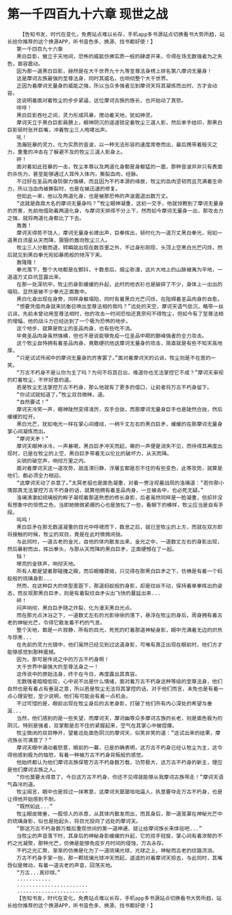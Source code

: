 # 第一千四百九十六章 现世之战
        【告知书友，时代在变化，免费站点难以长存，手机app多书源站点切换看书大势所趋，站长给你推荐的这个换源APP，听书音色多、换源、找书都好使！】
       第一千四百九十六章
       黑白巨影，傲立于天地间，恐怖的威能仿佛实质一般的肆虐开来，令得在场无数强者为之失色，面容震动。
       因为那一道黑白巨影，赫然是在大千世界九十九等至尊法身榜上排名第八摩诃无量身！
       这是摩诃古族最强的至尊法身，同时其威名，也响彻整个大千世界。
       正因为着摩诃无量身的威能之强，所以当众多强者见到摩诃天将其凝炼而出时，方才会动容。
       这说明着面对着牧尘的步步紧逼，这位摩诃古族的族长，也开始动了真怒。
       呼呼！
       黑白巨影吞吐之间，灵力形成风暴，搅动着天地，犹如神灵。
       摩诃天立于黑白巨影肩膀上，眼神阴沉的遥遥锁定着牧尘三道人影，然后单手结印，那黑白巨影顿时张开巨嘴，冲着牧尘三人咆哮出声。
       吼！
       浩瀚狂暴的灵力，化为实质的音波，以一种无法形容的速度席卷而出，最后携带着毁灭之力，重重的冲击在了躲避不及的牧尘三道人影身上。
       砰！
       面对着如此狂暴的一击，牧尘本尊以及两道化身都是身躯猛的一震，那种音波并非只有表面的杀伤力，甚至能够通过人耳传入体内，撕裂血肉，经脉。
       不过好在圣品肉身防御力强横，而且因为不朽本源的缘故，牧尘的血肉坚韧而且充满着生命力，所以当血肉被撕裂时，也是在被迅速的修复。
       但如此一来，他以及两道化身，也是被那恐怖的声波震退出数万丈。
       “这就是鼎鼎大名的摩诃无量身吗？”牧尘眼神凝重，这初一交手，他就领教到了摩诃无量身的厉害，先前他借助着两道化身，与摩诃天拼得不分上下，然而如今摩诃无量身一出，那攻击力之强，就将两道化身都比了下去。
       轰轰！
       摩诃天得势不饶人，摩诃无量身长啸出声，巨拳挥出，顿时化为一道万丈黑白拳光，宛如一道黑白流星从天而降，狠狠的轰向牧尘三人。
       牧尘三人分散而退，转瞬就出现在数百里之外，不过身形刚现，头顶上空黑白光芒闪烁，然后就见到黑白拳光宛如暴雨般的倾泻下来。
       轰隆隆！
       拳光落下，整个大地都是在颤抖，十数息后，烟尘弥漫，这片大地上的山脉被夷为平地，一道道万丈巨坑显露出来。
       在那一处深坑中，牧尘的身影缓缓的升起，此时的他衣衫也是破碎了不少，身体上一出出的塌陷，显然是被不少拳光正面轰中。
       黑白化身出现在身旁，同样身躯塌陷，同时有着黑白光芒闪烁，在阻碍着圣品肉身的自愈。
       “想要凭借肉身就来抗衡召唤出至尊法相的我吗？”远处的天空，摩诃天语气低沉，略带一丝讥讽，先前未曾动用至尊法相时，他的攻击一时间恐怕还真奈何不得牧尘，但如今有了至尊法相的增幅，他的战斗力已经达到了一个极为恐怖的地步。
       这个地步，就算是牧尘的圣品肉身，也有些吃不消。
       毕竟圣品肉身虽然强横，但也不是说能够免疫一位圣品中期的巅峰强者的全力攻击。
       这个牧尘自恃拥有着圣品肉身，竟敢硬抗他这摩诃无量身的攻击，简直就是有些不知天高地厚。
       “只是试试传闻中的摩诃无量身的厉害罢了。”面对着摩诃天的讥讽，牧尘则是不在意的一笑。
       “万古不朽身不是认你为主了吗？为何不将其召出，难道你也无法掌控它不成？”摩诃天审视的盯着牧尘，不怀好意的道。
       若是牧尘无法掌控万古不朽身，那么他就有了更多的借口，让前者将万古不朽身留下。
       “你试试就知道了。”牧尘双目微眯，道。
       “自然要试！”
       摩诃天冷笑一声，眼神陡然变得凌厉，双手合拢，而那摩诃无量身巨手也是陡然合拢，然后缓缓的拉开。
       黑白光芒，犹如电光一样在掌心间缠绕，一柄千丈左右的黑白巨矛，缓缓的在那摩诃无量身掌心间凝炼而出。
       “摩诃天矛！”
       摩诃天眼神冰冷，一声暴喝，黑白巨矛冲天而起，唰的一声便是消失不见，而待得其再度出现时，已是在牧尘的上空，黑白巨矛带着无以伦比的破坏力，从天而降。
       尖锐的破空声，响彻万里之内。
       面对着摩诃天这一道攻势，就连清衍静，浮屠玄都是忍不住的有些变色，此等攻势，就算是他们，都必须全力相迎。
       “这摩诃天动了杀意了。”太冥老祖也是面色凝重，对着一旁注视着战局的洛璃道：“若你那小情郎真无法掌控万古不朽身的话，就算他拥有着圣品肉身，一旦被击中，也必死无疑。”
       洛璃清澈如琉璃般的眸子凝视着那道熟悉的修长身影，后者虽然同样是一脸凝重，但却并没有想象中的惊慌之色，当即她微微紧绷的心也是放松了一些，看眼下的模样，牧尘应当是自有手段。
       呜呜！
       黑白巨矛在那无数道凝重的目光中呼啸而下，数息之后，就已至牧尘的上方，而就在双方即将接触的时候，牧尘的双目，竟是在此时微微闭拢。
       与此同时，一道古老的金光，自他的体内散发出来，金光之中，一道数丈左右的身影出现，然后暴射而出，挥出拳头，与那从天而降的黑白巨矛，正面硬憾在了一起。
       铛！
       嘹亮的金铁声，响彻天地。
       所有人都是望着那碰撞之殿，而后眼瞳骤缩，只见得在那黑白巨矛之下，仿佛是有着一个蚂蚁般的琉璃身影...
       然而，在这种巨大的体型差距下，那道蚂蚁般的身影，却是纹丝不动，保持着单拳挥出的姿态，而反观那黑白巨矛，则是有着裂纹自矛尖出飞快的蔓延出来...
       砰！
       闷声响彻，黑白巨矛随之炸裂，化为漫天黑白光点。
       而在那光点沐浴之下，一道数丈左右的光影徐徐的落下，悬浮在牧尘的身后，周身拥有着古老的神秘光芒，令得它散发着不朽的气息。
       整个天地，都是一片寂静，所有的目光，死死的盯着那道神秘身影，眼中充满着无边的炽热与惊羡...
       在先前的灵力光镜中，他们虽然已经见到过这道身影，可唯有真正出现在眼前时，他们方才能够感觉到那种震撼。
       因为，那可是传说之中的万古不朽身啊！
       大千世界中最强大的至尊法身之一！
       这传说中的原始法身，终于在今日，再度露出其真容。
       无数强者暗暗低叹，心中说不出是什么情绪，面对着万古不朽身这种等级的至尊法身，他们自然也是有着占有垂涎之意，所以若是牧尘无法将其掌控的话，对于他们而言，未免也是有着一点心理安慰，至少说明，他们有可能会有着一点机会。
       不过可惜的是，眼前出现在牧尘身后的古老身影，打破了他们所有内心深处的希望与垂涎...
       当然，他们感到的是一些失望，而摩诃天，摩诃幽等众多摩诃古族的长老，则是面色极为的阴沉，特别是强者，双掌都是忍不住的紧握起来，空气在其掌心中被捏爆。
       牧尘微闭的双目睁开，望着远处面色阴沉的摩诃天，似笑非笑的道：“这试出来的结果，摩诃族长可满意了？”
       摩诃天眼中涌动着怒意，眼前的一幕，已是的确表明，这万古不朽身已经认牧尘为主，这令得他感到极为的恼怒，有着一种被万古不朽身背叛般的感觉。
       他始终都认为他们摩诃古族保管万古不朽身数万载，功劳极大，这万古不朽身的新主，理应是他们摩诃古族之人。
       “你也莫要太得意了，今日这万古不朽身，你还不见得就能够从我摩诃古族带走！”摩诃天语气森冷的道。
       牧尘闻言，眼中也是掠过一抹寒意，这摩诃天屡屡咄咄逼人，执意要夺走万古不朽身，也是让得他开始感到不耐。
       “既然如此...”
       牧尘眼皮微垂，一股惊人的杀意，从其体内散发而出，而其身后，那一道笼罩在神秘光芒中的琉璃身影，似也是抬起头，将目光投向了远处的摩诃天。
       “那这万古不朽身数万载后重现世间的第一道神通，就让给摩诃族长来体验吧...”
       当牧尘的声音落下时，其身后的神秘身影缓缓的升起，它的双手轻旋，掌心间有着浓郁的不朽之光凝聚，那种光芒，仿佛是能够免疫岁月时间的侵蚀，万古永存。
       不朽之光汇聚，渐渐的仿佛是化为了一道琉璃光球，光球之上，神秘而古老的纹路流淌。
       万古不朽身手掌一抬，那一颗琉璃光球冲天而起，遥遥的对着摩诃天掠去，与此同时，其嘴唇似是微动，有着一道古老的声音，回荡天地。
       “万古...真印球。”
       ...........
       .......................
       .......................
       【告知书友，时代在变化，免费站点难以长存，手机app多书源站点切换看书大势所趋，站长给你推荐的这个换源APP，听书音色多、换源、找书都好使！】